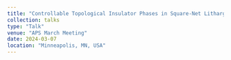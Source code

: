 ```yaml
---
title: "Controllable Topological Insulator Phases in Square-Net Litharge-Phase InBi Monolayer"
collection: talks
type: "Talk"
venue: "APS March Meeting"
date: 2024-03-07
location: "Minneapolis, MN, USA"
---
```

